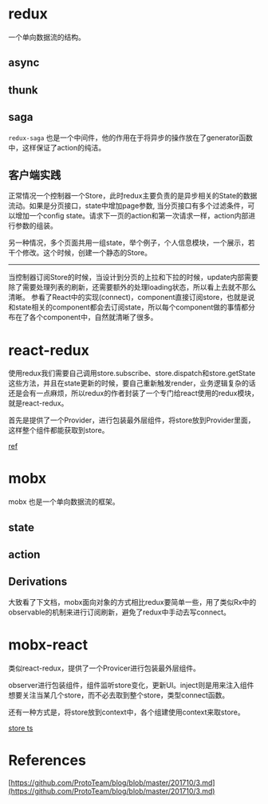 # redux

一个单向数据流的结构。

## async

## thunk

## saga

`redux-saga` 也是一个中间件，他的作用在于将异步的操作放在了generator函数中，这样保证了action的纯洁。

## 客户端实践

正常情况一个控制器一个Store，此时redux主要负责的是异步相关的State的数据流动。如果是分页接口，state中增加page参数, 当分页接口有多个过滤条件，可以增加一个config state。请求下一页的action和第一次请求一样，action内部进行参数的组装。

另一种情况，多个页面共用一组state，举个例子，个人信息模块，一个展示，若干个修改。这个时候，创建一个静态的Store。

---

当控制器订阅Store的时候，当设计到分页的上拉和下拉的时候，update内部需要除了需要处理列表的刷新，还需要额外的处理loading状态，所以看上去就不那么清晰。
参看了React中的实现(connect)，component直接订阅store，也就是说和state相关的component都会去订阅state，所以每个component做的事情都分布在了各个component中，自然就清晰了很多。

# react-redux

使用redux我们需要自己调用store.subscribe、store.dispatch和store.getState这些方法，并且在state更新的时候，要自己重新触发render，业务逻辑复杂的话还是会有一点麻烦，所以redux的作者封装了一个专门给react使用的redux模块，就是react-redux。

首先是提供了一个Provider，进行包装最外层组件，将store放到Provider里面，这样整个组件都能获取到store。

[ref](https://juejin.cn/post/6847902216234369037)

# mobx

mobx 也是一个单向数据流的框架。

## state 

## action

## Derivations

大致看了下文档，mobx面向对象的方式相比redux要简单一些，用了类似Rx中的observable的机制来进行订阅刷新，避免了redux中手动去写connect。

# mobx-react

类似react-redux，提供了一个Provicer进行包装最外层组件。

observer进行包装组件，组件监听store变化，更新UI。inject则是用来注入组件想要关注当某几个store，而不必去取到整个store，类型connect函数。

还有一种方式是，将store放到context中，各个组建使用context来取store。

[store ts](https://medium.com/@suraj.kc/mobx-strategies-with-react-hooks-3de23932cb8c)

# References

[https://github.com/ProtoTeam/blog/blob/master/201710/3.md](https://github.com/ProtoTeam/blog/blob/master/201710/3.md)
